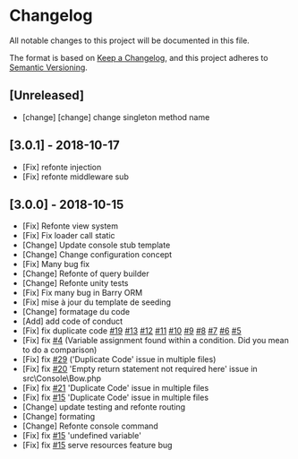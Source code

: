 # Changelog

All notable changes to this project will be documented in this file.

The format is based on [Keep a Changelog](https://keepachangelog.com/en/1.0.0/),
and this project adheres to [Semantic Versioning](https://semver.org/spec/v2.0.0.html).

## [Unreleased]

- [change] [change] change singleton method name

## [3.0.1] - 2018-10-17

- [Fix] refonte injection
- [Fix] refonte middleware sub

## [3.0.0] - 2018-10-15 

- [Fix] Refonte view system
- [Fix] Fix loader call static
- [Change] Update console stub template
- [Change] Change configuration concept
- [Fix] Many bug fix
- [Change] Refonte of query builder
- [Change] Refonte unity tests
- [Fix] Fix many bug in Barry ORM
- [Fix] mise à jour du template de seeding 
- [Change] formatage du code
- [Add] add code of conduct
- [Fix] fix duplicate code [#19](https://github.com/bowphp/framework/issues/19) [#13](https://github.com/bowphp/framework/issues/13) [#12](https://github.com/bowphp/framework/issues/12) [#11](https://github.com/bowphp/framework/issues/12) [#10](https://github.com/bowphp/framework/issues/10) [#9](https://github.com/bowphp/framework/issues/9) [#8](https://github.com/bowphp/framework/issues/8) [#7](https://github.com/bowphp/framework/issues/7) [#6](https://github.com/bowphp/framework/issues/6) [#5](https://github.com/bowphp/framework/issues/5)
- [Fix] fix [#4](https://github.com/bowphp/framework/issues/4) (Variable assignment found within a condition. Did you mean to do a comparison)
- [Fix] fix [#29](https://github.com/bowphp/framework/issues/29) ('Duplicate Code' issue in multiple files)
- [Fix] fix [#20](https://github.com/bowphp/framework/issues/20) 'Empty return statement not required here' issue in src\Console\Bow.php
- [Fix] fix [#21](https://github.com/bowphp/framework/issues/21) 'Duplicate Code' issue in multiple files
- [Fix] fix [#15](https://github.com/bowphp/framework/issues/15) 'Duplicate Code' issue in multiple files
- [Change] update testing and refonte routing
- [Change] formating
- [Change] Refonte console command
- [Fix] fix [#15](https://github.com/bowphp/framework/issues/15) 'undefined variable'
- [Fix] fix [#15](https://github.com/bowphp/framework/issues/34) serve resources feature bug